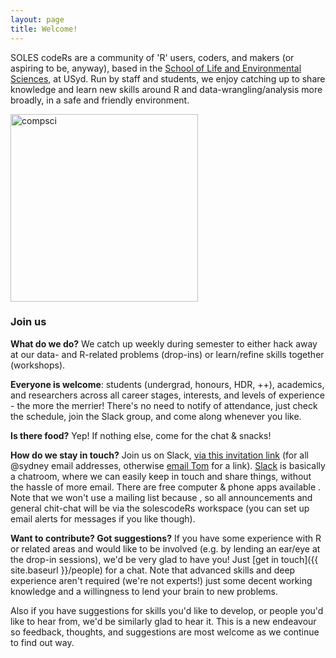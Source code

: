 ```yaml
---
layout: page
title: Welcome!
---
```


SOLES codeRs are a community of 'R' users, coders, and makers (or aspiring to be, anyway), based in the [School of Life and Environmental Sciences](https://www.sydney.edu.au/science/schools/school-of-life-and-environmental-sciences.html), at USyd. Run by staff and students, we enjoy catching up to share knowledge and learn new skills around R and data-wrangling/analysis more broadly, in a safe and friendly environment. 

<img src="{{ site.baseurl }}/assets/compsci.png" title="compsci" style="float:centre;" width="300" height="300">

### Join us

**What do we do?** We catch up weekly during semester to either hack away at our data- and R-related problems (drop-ins) or learn/refine skills together (workshops).

**Everyone is welcome**: students (undergrad, honours, HDR, ++), academics, and researchers across all career stages, interests, and levels of experience - the more the merrier! There's no need to notify of attendance, just check the schedule, join the Slack group, and come along whenever you like.

**Is there food?** Yep! If nothing else, come for the chat & snacks!

**How do we stay in touch?** Join us on Slack, [via this invitation link](https://join.slack.com/t/solescoders/signup) (for all @sydney email addresses, otherwise [email Tom](mailto:thomas.white@sydney.edu.au) for a link). [Slack](https://slack.com/intl/en-au/) is basically a chatroom, where we can easily keep in touch and share things, without the hassle of more email. There are free computer & phone apps available . Note that we won't use a mailing list because , so all announcements and general chit-chat will be via the solescodeRs workspace (you can set up email alerts for messages if you like though).

**Want to contribute? Got suggestions?** If you have some experience with R or related areas and would like to be involved (e.g. by lending an ear/eye at the drop-in sessions), we'd be very glad to have you! Just [get in touch]({{ site.baseurl }}/people) for a chat. Note that advanced skills and deep experience aren't required (we're not experts!) just some decent working knowledge and a willingness to lend your brain to new problems. 

Also if you have suggestions for skills you'd like to develop, or people you'd like to hear from, we'd be similarly glad to hear it. This is a new endeavour so feedback, thoughts, and suggestions are most welcome as we continue to find out way. 



